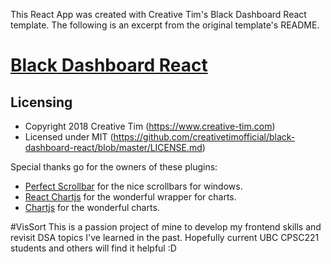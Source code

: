 This React App was created with Creative Tim's Black Dashboard React template. The following is an excerpt from the original template's README.

# [Black Dashboard React](https://demos.creative-tim.com/black-dashboard-react/#/dashboard)

## Licensing

- Copyright 2018 Creative Tim (https://www.creative-tim.com)
- Licensed under MIT (https://github.com/creativetimofficial/black-dashboard-react/blob/master/LICENSE.md)

Special thanks go for the owners of these plugins:
- [Perfect Scrollbar](http://utatti.github.io/perfect-scrollbar/) for the nice scrollbars for windows.
- [React Chartjs](http://jerairrest.github.io/react-chartjs-2/) for the wonderful wrapper for charts.
- [Chartjs](https://www.chartjs.org/) for the wonderful charts.

#VisSort
This is a passion project of mine to develop my frontend skills and revisit DSA topics I've learned in the past. Hopefully current UBC CPSC221 students and others will find it helpful :D
